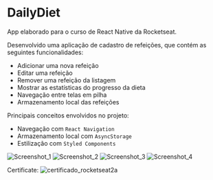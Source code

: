 # DailyDiet
App elaborado para o curso de React Native da Rocketseat.

Desenvolvido uma aplicação de cadastro de refeições, que contém as seguintes funcionalidades:
- Adicionar uma nova refeição
- Editar uma refeição
- Remover uma refeição da listagem
- Mostrar as estatísticas do progresso da dieta
- Navegação entre telas em pilha
- Armazenamento local das refeições

Principais conceitos envolvidos no projeto:
- Navegação com `React Navigation`
- Armazenamento local com `AsyncStorage`
- Estilização com `Styled Components`

![Screenshot_1](https://github.com/Sillmann/dailydiet-reactnative-rocketseat/assets/58642347/6faad845-9e98-4752-a88d-811428b4f397)
![Screenshot_2](https://github.com/Sillmann/dailydiet-reactnative-rocketseat/assets/58642347/f702b9bd-511b-4a83-a879-4143c2ca02bc)
![Screenshot_3](https://github.com/Sillmann/dailydiet-reactnative-rocketseat/assets/58642347/6e01ea50-8ef4-41bd-944e-9cdc03ed7a29)
![Screenshot_4](https://github.com/Sillmann/dailydiet-reactnative-rocketseat/assets/58642347/0305a5ad-9bf3-4624-b688-f1535d0e8b4a)

Certificate:
![certificado_rocketseat2a](https://github.com/Sillmann/dailydiet-reactnative-rocketseat/assets/58642347/bc7b2fc3-b5d1-40ea-8d23-16f3083f5a85)


